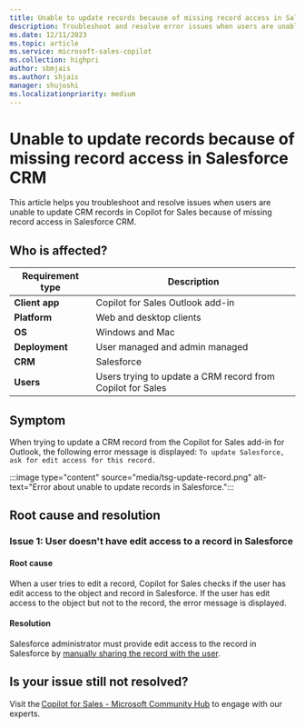 ```yaml
---
title: Unable to update records because of missing record access in Salesforce CRM
description: Troubleshoot and resolve error issues when users are unable to update CRM records in Copilot for Sales because of missing record access in Salesforce CRM.
ms.date: 12/11/2023
ms.topic: article
ms.service: microsoft-sales-copilot
ms.collection: highpri
author: sbmjais
ms.author: shjais
manager: shujoshi
ms.localizationpriority: medium
---
```


# Unable to update records because of missing record access in Salesforce CRM

This article helps you troubleshoot and resolve issues when users are unable to update CRM records in Copilot for Sales because of missing record access in Salesforce CRM.

## Who is affected?

| Requirement type |Description  |
|---------|---------|
|**Client app**     |  Copilot for Sales Outlook add-in        |
|**Platform**     | Web and desktop clients         |
|**OS**     | Windows and Mac         |
|**Deployment**     | User managed and admin managed       |
|**CRM**     | Salesforce      |
|**Users**     | Users trying to update a CRM record from Copilot for Sales |

## Symptom

When trying to update a CRM record from the Copilot for Sales add-in for Outlook, the following error message is displayed: `To update Salesforce, ask for edit access for this record.`

:::image type="content" source="media/tsg-update-record.png" alt-text="Error about unable to update records in Salesforce.":::

## Root cause and resolution

### Issue 1: User doesn't have edit access to a record in Salesforce

#### Root cause

When a user tries to edit a record, Copilot for Sales checks if the user has edit access to the object and record in Salesforce. If the user has edit access to the object but not to the record, the error message is displayed.

#### Resolution

Salesforce administrator must provide edit access to the record in Salesforce by [manually sharing the record with the user](https://help.salesforce.com/s/articleView?id=sf.granting_access_to_records.htm&type=5).

## Is your issue still not resolved?

Visit the [Copilot for Sales - Microsoft Community Hub](https://techcommunity.microsoft.com/t5/viva-sales/bd-p/VivaSales) to engage with our experts.